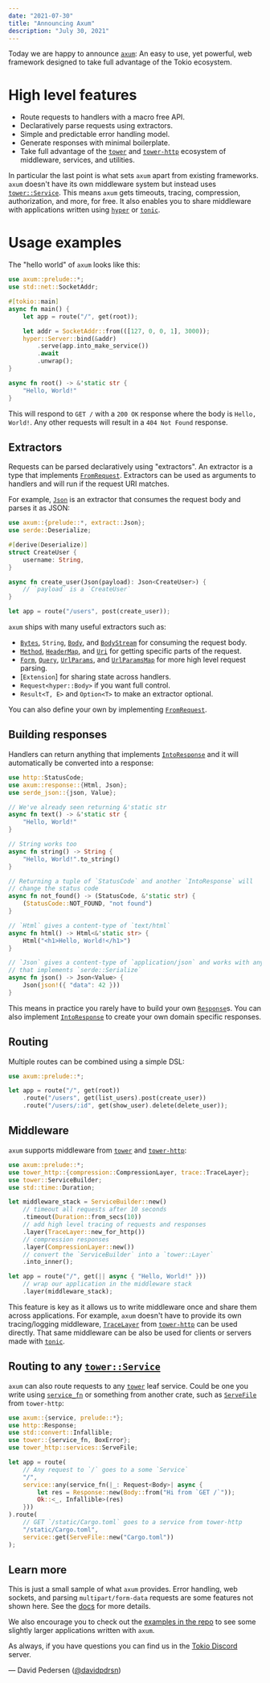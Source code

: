 ```yaml
---
date: "2021-07-30"
title: "Announcing Axum"
description: "July 30, 2021"
---
```


Today we are happy to announce [`axum`]: An easy to use, yet powerful, web framework
designed to take full advantage of the Tokio ecosystem.

# High level features

- Route requests to handlers with a macro free API.
- Declaratively parse requests using extractors.
- Simple and predictable error handling model.
- Generate responses with minimal boilerplate.
- Take full advantage of the [`tower`] and [`tower-http`] ecosystem of
  middleware, services, and utilities.

In particular the last point is what sets `axum` apart from existing frameworks.
`axum` doesn't have its own middleware system but instead uses
[`tower::Service`]. This means `axum` gets timeouts, tracing, compression,
authorization, and more, for free. It also enables you to share middleware with
applications written using [`hyper`] or [`tonic`].

# Usage examples

The "hello world" of `axum` looks like this:

```rust
use axum::prelude::*;
use std::net::SocketAddr;

#[tokio::main]
async fn main() {
    let app = route("/", get(root));

    let addr = SocketAddr::from(([127, 0, 0, 1], 3000));
    hyper::Server::bind(&addr)
        .serve(app.into_make_service())
        .await
        .unwrap();
}

async fn root() -> &'static str {
    "Hello, World!"
}
```

This will respond to `GET /` with a `200 OK` response where the body is `Hello,
World!`. Any other requests will result in a `404 Not Found` response.

## Extractors

Requests can be parsed declaratively using "extractors". An extractor is a type
that implements [`FromRequest`]. Extractors can be used as arguments to handlers
and will run if the request URI matches.

For example, [`Json`] is an extractor that consumes the request body and parses it
as JSON:

```rust
use axum::{prelude::*, extract::Json};
use serde::Deserialize;

#[derive(Deserialize)]
struct CreateUser {
    username: String,
}

async fn create_user(Json(payload): Json<CreateUser>) {
    // `payload` is a `CreateUser`
}

let app = route("/users", post(create_user));
```

`axum` ships with many useful extractors such as:

- [`Bytes`], `String`, [`Body`], and [`BodyStream`] for consuming the request body.
- [`Method`], [`HeaderMap`], and [`Uri`] for getting specific parts of the
  request.
- [`Form`], [`Query`], [`UrlParams`], and [`UrlParamsMap`] for more high level
  request parsing.
- [`Extension`] for sharing state across handlers.
- `Request<hyper::Body>` if you want full control.
- `Result<T, E>` and `Option<T>` to make an extractor optional.

You can also define your own by implementing [`FromRequest`].

## Building responses

Handlers can return anything that implements [`IntoResponse`] and it will
automatically be converted into a response:

```rust
use http::StatusCode;
use axum::response::{Html, Json};
use serde_json::{json, Value};

// We've already seen returning &'static str
async fn text() -> &'static str {
    "Hello, World!"
}

// String works too
async fn string() -> String {
    "Hello, World!".to_string()
}

// Returning a tuple of `StatusCode` and another `IntoResponse` will
// change the status code
async fn not_found() -> (StatusCode, &'static str) {
    (StatusCode::NOT_FOUND, "not found")
}

// `Html` gives a content-type of `text/html`
async fn html() -> Html<&'static str> {
    Html("<h1>Hello, World!</h1>")
}

// `Json` gives a content-type of `application/json` and works with any type
// that implements `serde::Serialize`
async fn json() -> Json<Value> {
    Json(json!({ "data": 42 }))
}
```

This means in practice you rarely have to build your own [`Response`]s. You can
also implement [`IntoResponse`] to create your own domain specific responses.

## Routing

Multiple routes can be combined using a simple DSL:

```rust
use axum::prelude::*;

let app = route("/", get(root))
    .route("/users", get(list_users).post(create_user))
    .route("/users/:id", get(show_user).delete(delete_user));
```

## Middleware

`axum` supports middleware from [`tower`] and [`tower-http`]:

```rust
use axum::prelude::*;
use tower_http::{compression::CompressionLayer, trace::TraceLayer};
use tower::ServiceBuilder;
use std::time::Duration;

let middleware_stack = ServiceBuilder::new()
    // timeout all requests after 10 seconds
    .timeout(Duration::from_secs(10))
    // add high level tracing of requests and responses
    .layer(TraceLayer::new_for_http())
    // compression responses
    .layer(CompressionLayer::new())
    // convert the `ServiceBuilder` into a `tower::Layer`
    .into_inner();

let app = route("/", get(|| async { "Hello, World!" }))
    // wrap our application in the middleware stack
    .layer(middleware_stack);
```

This feature is key as it allows us to write middleware once and share them
across applications. For example, `axum` doesn't have to provide its own
tracing/logging middleware, [`TraceLayer`] from [`tower-http`] can be used
directly. That same middleware can be also be used for clients or servers made
with [`tonic`].

## Routing to any [`tower::Service`]

`axum` can also route requests to any [`tower`] leaf service. Could be one you
write using [`service_fn`] or something from another crate, such as
[`ServeFile`] from `tower-http`:

```rust
use axum::{service, prelude::*};
use http::Response;
use std::convert::Infallible;
use tower::{service_fn, BoxError};
use tower_http::services::ServeFile;

let app = route(
    // Any request to `/` goes to a some `Service`
    "/",
    service::any(service_fn(|_: Request<Body>| async {
        let res = Response::new(Body::from("Hi from `GET /`"));
        Ok::<_, Infallible>(res)
    }))
).route(
    // GET `/static/Cargo.toml` goes to a service from tower-http
    "/static/Cargo.toml",
    service::get(ServeFile::new("Cargo.toml"))
);
```

## Learn more

This is just a small sample of what `axum` provides. Error handling, web
sockets, and parsing `multipart/form-data` requests are some features not shown
here. See the [docs] for more details.

We also encourage you to check out the [examples in the repo][examples] to see
some slightly larger applications written with `axum`.

As always, if you have questions you can find us in the [Tokio Discord] server.

<div style={{ textAlign: "right" }}>&mdash; David Pedersen (<a href="https://github.com/davidpdrsn">@davidpdrsn</a>)</div>

[`axum`]: https://crates.io/crates/axum
[`tower`]: https://crates.io/crates/tower
[`tower-http`]: https://crates.io/crates/tower-http
[`tower::Service`]: https://docs.rs/tower/latest/tower/trait.Service.html
[`hyper`]: https://crates.io/crates/hyper
[`tonic`]: https://crates.io/crates/tonic
[docs]: https://docs.rs/axum
[examples]: https://github.com/tokio-rs/axum/tree/master/examples
[`FromRequest`]: https://docs.rs/axum/latest/axum/extract/trait.FromRequest.html
[`Json`]: https://docs.rs/axum/latest/axum/extract/struct.Json.html
[`IntoResponse`]: https://docs.rs/axum/latest/axum/response/trait.IntoResponse.html
[`service_fn`]: https://docs.rs/tower/latest/tower/fn.service_fn.html
[`ServeFile`]: https://docs.rs/tower-http/latest/tower_http/services/struct.ServeFile.html
[Tokio Discord]: https://discord.gg/tokio
[`Bytes`]: https://docs.rs/bytes/1.latest/bytes/struct.Bytes.html
[`Method`]: https://docs.rs/http/latest/http/method/struct.Method.html
[`HeaderMap`]: https://docs.rs/http/latest/http/header/struct.HeaderMap.html
[`BodyStream`]: https://docs.rs/axum/latest/axum/extract/struct.BodyStream.html
[`Body`]: https://docs.rs/axum/latest/axum/body/struct.Body.html
[`Form`]: https://docs.rs/axum/latest/axum/extract/struct.Form.html
[`TraceLayer`]: https://docs.rs/tower-http/latest/tower_http/trace/struct.TraceLayer.html
[`tonic`]: https://crates.io/crates/tonic
[`Uri`]: https://docs.rs/http/latest/http/uri/struct.Uri.html
[`Query`]: https://docs.rs/axum/latest/axum/extract/struct.Query.html
[`UrlParams`]: https://docs.rs/axum/latest/axum/extract/struct.UrlParams.html
[`UrlParamsMap`]: https://docs.rs/axum/latest/axum/extract/struct.UrlParamsMap.html
[`Response`]: https://docs.rs/http/latest/http/response/struct.Response.html
